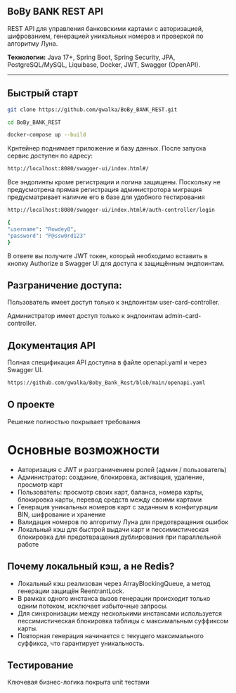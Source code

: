 ## BoBy BANK REST API

REST API для управления банковскими картами с авторизацией, шифрованием, генерацией уникальных номеров и проверкой по алгоритму Луна.

**Технологии:** Java 17+, Spring Boot, Spring Security, JPA, PostgreSQL/MySQL, Liquibase, Docker, JWT, Swagger (OpenAPI).

---


## Быстрый старт
```bash
git clone https://github.com/gwalka/BoBy_BANK_REST.git
```
```bash
cd BoBy_BANK_REST
```
```bash
docker-compose up --build
```

Крнтейнер поднимает приложение и базу данных.
После запуска сервис доступен по адресу:
```bash
http://localhost:8080/swagger-ui/index.html#/
```
Все эндопинты кроме регистрации и логина защищены.
Поскольку не предусмотрена прямая регистрация администротора миграция предусматривает наличие его в базе для удобного тестирования
```bash
http://localhost:8080/swagger-ui/index.html#/auth-controller/login
```
```bash
{
"username": "Rowdey8",
"password": "P@ssw0rd123"
}
```
В ответе вы получите JWT токен, который необходимо вставить в кнопку Authorize в Swagger UI для доступа к защищённым эндпоинтам.

## Разграничение доступа:
Пользователь имеет доступ только к эндпоинтам user-card-controller.

Администратор имеет доступ только к эндпоинтам admin-card-controller.


## Документация API

Полная спецификация API доступна в файле openapi.yaml и через Swagger UI.
```bash
https://github.com/gwalka/Boby_Bank_Rest/blob/main/openapi.yaml
```


## О проекте
Решение полностью покрывает требования

# Основные возможности
- Авторизация с JWT и разграничением ролей (админ / пользователь)
- Администратор: создание, блокировка, активация, удаление, просмотр карт
- Пользователь: просмотр своих карт, баланса, номера карты, блокировка карты, перевод средств между своими картами
- Генерация уникальных номеров карт с заданным в конфигурации BIN, шифрование и хранение
- Валидация номеров по алгоритму Луна для предотвращения ошибок
- Локальный кэш для быстрой выдачи карт и пессимистическая блокировка для предотвращения дублирования при параллельной работе

## Почему локальный кэш, а не Redis?
- Локальный кэш реализован через ArrayBlockingQueue, а метод генерации защищён ReentrantLock.
- В рамках одного инстанса вызов генерации происходит только одним потоком, исключает избыточные запросы.
- Для синхронизации между несколькими инстансами используется пессимистическая блокировка таблицы с максимальным суффиксом карты.
- Повторная генерация начинается с текущего максимального суффикса, что гарантирует уникальность.

## Тестирование
Ключевая бизнес-логика покрыта unit тестами





